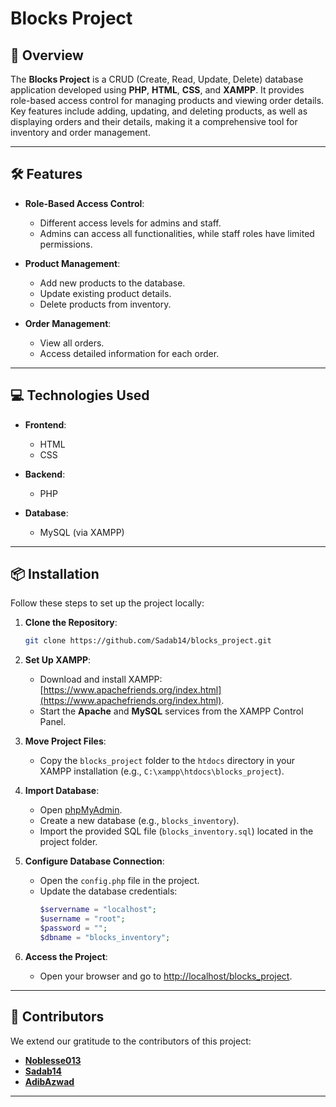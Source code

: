 

# Blocks Project

## 🚀 Overview

The **Blocks Project** is a CRUD (Create, Read, Update, Delete) database application developed using **PHP**, **HTML**, **CSS**, and **XAMPP**. It provides role-based access control for managing products and viewing order details. Key features include adding, updating, and deleting products, as well as displaying orders and their details, making it a comprehensive tool for inventory and order management.

---

## 🛠 Features

- **Role-Based Access Control**:  
  - Different access levels for admins and staff.  
  - Admins can access all functionalities, while staff roles have limited permissions.  

- **Product Management**:  
  - Add new products to the database.  
  - Update existing product details.  
  - Delete products from inventory.  

- **Order Management**:  
  - View all orders.  
  - Access detailed information for each order.  

---

## 💻 Technologies Used

- **Frontend**:  
  - HTML  
  - CSS  

- **Backend**:  
  - PHP  

- **Database**:  
  - MySQL (via XAMPP)  

---

## 📦 Installation

Follow these steps to set up the project locally:

1. **Clone the Repository**:  
   ```bash
   git clone https://github.com/Sadab14/blocks_project.git
   ```

2. **Set Up XAMPP**:  
   - Download and install XAMPP: [https://www.apachefriends.org/index.html](https://www.apachefriends.org/index.html).  
   - Start the **Apache** and **MySQL** services from the XAMPP Control Panel.  

3. **Move Project Files**:  
   - Copy the `blocks_project` folder to the `htdocs` directory in your XAMPP installation (e.g., `C:\xampp\htdocs\blocks_project`).  

4. **Import Database**:  
   - Open [phpMyAdmin](http://localhost/phpmyadmin).  
   - Create a new database (e.g., `blocks_inventory`).  
   - Import the provided SQL file (`blocks_inventory.sql`) located in the project folder.  

5. **Configure Database Connection**:  
   - Open the `config.php` file in the project.  
   - Update the database credentials:  
     ```php
     $servername = "localhost";
     $username = "root";
     $password = "";
     $dbname = "blocks_inventory";
     ```

6. **Access the Project**:  
   - Open your browser and go to [http://localhost/blocks_project](http://localhost/blocks_project).  

---



## 👥 Contributors

We extend our gratitude to the contributors of this project:  

- [**Noblesse013**](https://github.com/Noblesse013)  
- [**Sadab14**](https://github.com/Sadab14)  
- [**AdibAzwad**](https://github.com/AdibAzwad)  

---

